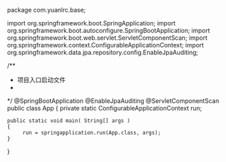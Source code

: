 package com.yuanlrc.base;

import org.springframework.boot.SpringApplication;
import org.springframework.boot.autoconfigure.SpringBootApplication;
import org.springframework.boot.web.servlet.ServletComponentScan;
import org.springframework.context.ConfigurableApplicationContext;
import org.springframework.data.jpa.repository.config.EnableJpaAuditing;

/**
 * 项目入口启动文件
 *
 */
@SpringBootApplication
@EnableJpaAuditing
@ServletComponentScan
public class App 
{
    private static ConfigurableApplicationContext run;

	public static void main( String[] args )
    {
    	 run = springapplication.run(App.class, args);
    }
}

	
	
	

	
	
